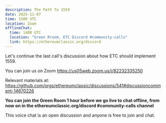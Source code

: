 ```yaml
---
description: The Path To 1559
date: 2025-11-07
time: 1500 UTC
location: Zoom
offlineChat:
  time: 1400 UTC
  location: "Green Rroom, ETC Discord #community-calls"
  link: https://ethereumclassic.org/discord
---
```


Let's continue the last call's discussion about how ETC should implement 1559.

You can join us on Zoom https://us05web.zoom.us/j/82232335250

Relevant materials at: https://github.com/orgs/ethereumclassic/discussions/541#discussioncomment-14670226

**You can join the Green Room 1 hour before we go live to chat offline, from now on in the ethereumclassic.org/discord #community-calls channel**

This voice chat is an open discussion and anyone is free to join and chat.
